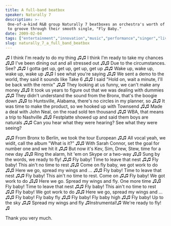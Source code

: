 ```yaml
---
title: A full-band beatbox
speaker: Naturally 7
description: >-
 One-of-a-kind R&B group Naturally 7 beatboxes an orchestra's worth of instruments
 to groove through their smooth single, "Fly Baby."
date: 2009-02-04
tags: ["entertainment","innovation","music","performance","singer","live-music"]
slug: naturally_7_a_full_band_beatbox
---
```


♫ I think I'm ready to do my thing ♫♫ I think I'm ready to take my chances ♫♫ I've been
dining out and all stressed out ♫♫ Due to the circumstances. See? ♫♫ I gotta get up, get
up, get up, get up ♫♫ Wake up, wake up, wake up, wake up ♫♫ I see what you're saying ♫♫ We
sent a demo to the world, they said it sounds like Take 6 ♫♫ I said "Hold on, wait a
minute, I'll be back with the remix" ♫♫ They looking at us funny, we can't make any money
♫♫ It took us years to figure out that we was dealing with dummies ♫♫ They didn't
understand the sound from the Bronx, that's the boogie down ♫♫ to Huntsville, Alabama,
there's no circles in my planner, so ♫♫ It was time to make the product, so we hooked up
with Townsend ♫♫ Made a deal with John Neal, on the road sold ten thousand ♫♫ WBA, that
means a trip to Nashville ♫♫ Festplatte showed up and said them boys are naturals ♫♫ Can
you hear what they were hearing? See what they were seeing?

♫♫ From Bronx to Berlin, we took the tour European ♫♫ All vocal yeah, we widit, call the
album "What is it?" ♫♫ With Sarah Connor, set the goal for number one and we hit it ♫♫ But
now it's Kev, Sim, Drew, Stew, time for a new day ♫♫ Ring the alarm, hit 'em on Skype or a
two-way ♫♫ Sung by the words, we ready to fly! ♫♫ Fly baby! Time to leave that nest ♫♫ Fly
baby! This ain't no time to rest ♫♫ Come on fly baby, we got work to do ♫♫ Here we go,
spread my wings and ... ♫♫ Fly baby! Time to leave that nest ♫♫ Fly baby! This ain't no
time to rest. Come on ♫♫ Fly baby! We got work to do ♫♫ Here we go. Spread my wings and
fly. One more time ♫♫ Fly baby! Time to leave that nest ♫♫ Fly baby! This ain't no time to
rest ♫♫ Fly baby! We got work to do ♫♫ Here we go, spread my wings and ... ♫♫ Fly baby!
Fly baby fly ♫♫ Fly baby! Fly baby high ♫♫ Fly baby! Up to the sky ♫♫ Spread my wings and
fly ♫Instrumental!♫ We're ready to fly! ♫

Thank you very much.

<!--
ad_duration=3.33
comment_count=94
event="TED2009"
external_start_time=0
intro_duration=11.82
is_subtitle_required="False"
is_talk_featured="True"
language="en"
language_swap="False"
native_language="en"
number_of_related_talks=6
number_of_speakers=1
number_of_subtitled_videos=28
number_of_tags=6
number_of_talk_download_languages=30
number_of_talk_more_resources=0
number_of_talk_recommendations=0
number_of_talks_take_actions=0
post_ad_duration=0.83
published_timestamp="2009-05-15 01:00:00"
recording_date="2009-02-04"
speaker_description="A capella ensemble"
speaker_is_published=1
speaker_name="Naturally 7"
talk_name="A full-band beatbox"
talks_tags=["entertainment","innovation","music","performance","singer","live-music"]
url_photo_speaker="https://pe.tedcdn.com/images/ted/87911_254x191.jpg"
url_photo_talk="https://pe.tedcdn.com/images/ted/87910_800x600.jpg"
url_webpage="https://www.ted.com/talks/naturally_7_a_full_band_beatbox"
video_type_name="TED Stage Talk"
-->